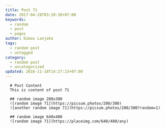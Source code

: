 ```yaml
---
title: Post 71
date: 2017-04-28T03:20:38+07:00
keywords:
  - random
  - post
  - pages
author: Dimas Lanjaka
tags:
  - random post
  - untagged
category:
  - random post
  - uncategorized
updated: 2016-11-18T14:27:23+07:00
---
```


      # Post Content
      This is content of post 71

      ## random image 200x300
      ![random image 71](https://picsum.photos/200/300)
      ![another random image 71](https://picsum.photos/200/300?random=1)

      ## random image 640x480
      ![random image 71](https://placeimg.com/640/480/any)
      
